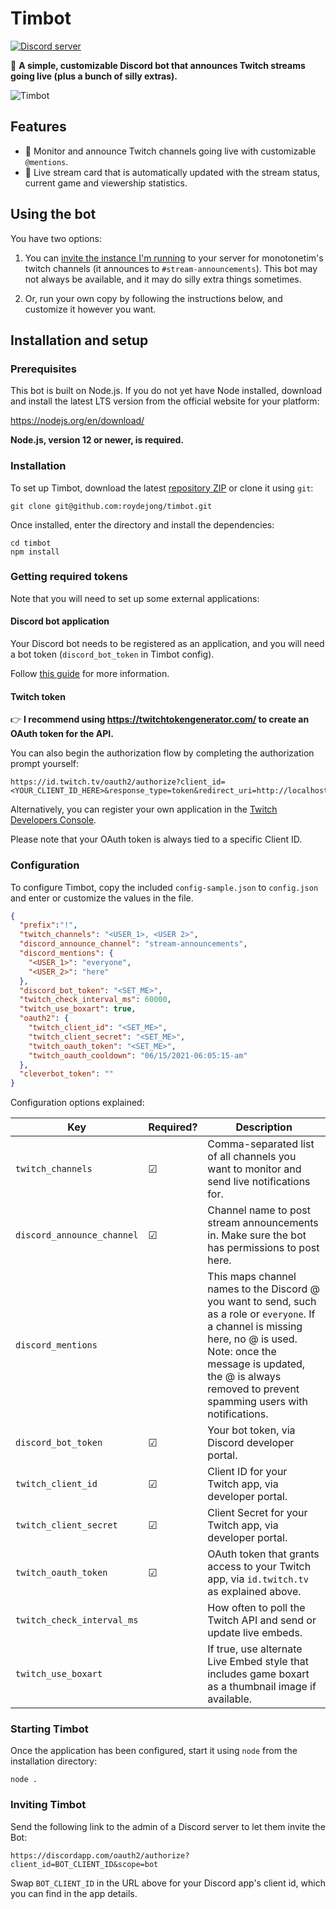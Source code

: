 # Timbot
[![Discord server](https://img.shields.io/discord/411670416269115394?color=%237289da&label=discord%20server&logo=discord)](https://discord.gg/qmtXjrQ)

🤖 **A simple, customizable Discord bot that announces Twitch streams going live (plus a bunch of silly extras).**

![Timbot](https://user-images.githubusercontent.com/6772638/90008127-2ca15180-dc9c-11ea-97bc-d3a655717e42.png)

## Features

 - 📢 Monitor and announce Twitch channels going live with customizable `@mentions`.
 - 🔴 Live stream card that is automatically updated with the stream status, current game and viewership statistics.

## Using the bot

You have two options:

1. You can [invite the instance I'm running](https://discordapp.com/oauth2/authorize?client_id=411670773330345984&scope=bot) to your server for monotonetim's twitch channels (it announces to `#stream-announcements`). This bot may not always be available, and it may do silly extra things sometimes.

2. Or, run your own copy by following the instructions below, and customize it however you want.

## Installation and setup

### Prerequisites

This bot is built on Node.js. If you do not yet have Node installed, download and install the latest LTS version from the official website for your platform:

https://nodejs.org/en/download/

**Node.js, version 12 or newer, is required.**

### Installation

To set up Timbot, download the latest [repository ZIP](https://github.com/roydejong/timbot/archive/master.zip) or clone it using `git`:

    git clone git@github.com:roydejong/timbot.git
    
Once installed, enter the directory and install the dependencies:

    cd timbot
    npm install

### Getting required tokens

Note that you will need to set up some external applications: 

#### Discord bot application
Your Discord bot needs to be registered as an application, and you will need a bot token  (`discord_bot_token` in Timbot config).

Follow [this guide](https://github.com/reactiflux/discord-irc/wiki/Creating-a-discord-bot-&-getting-a-token) for more information.

#### Twitch token
👉 **I recommend using https://twitchtokengenerator.com/ to create an OAuth token for the API.**

You can also begin the authorization flow by completing the authorization prompt yourself:
 
```
https://id.twitch.tv/oauth2/authorize?client_id=<YOUR_CLIENT_ID_HERE>&response_type=token&redirect_uri=http://localhost
```

Alternatively, you can register your own application in the [Twitch Developers Console](https://dev.twitch.tv/console/apps).

Please note that your OAuth token is always tied to a specific Client ID.

### Configuration
 
To configure Timbot, copy the included `config-sample.json` to `config.json` and enter or customize the values in the file.

```json
{
  "prefix":"!",
  "twitch_channels": "<USER_1>, <USER 2>",
  "discord_announce_channel": "stream-announcements",
  "discord_mentions": {
    "<USER_1>": "everyone",
    "<USER_2>": "here"
  },
  "discord_bot_token": "<SET_ME>",
  "twitch_check_interval_ms": 60000,
  "twitch_use_boxart": true,
  "oauth2": {
    "twitch_client_id": "<SET_ME>",
    "twitch_client_secret": "<SET_ME>",
    "twitch_oauth_token": "<SET_ME>",
    "twitch_oauth_cooldown": "06/15/2021-06:05:15-am"
  },
  "cleverbot_token": ""
}
```    

Configuration options explained:

|Key|Required?|Description|
|---|---------|-----------|
|`twitch_channels`|☑|Comma-separated list of all channels you want to monitor and send live notifications for.|
|`discord_announce_channel`|☑|Channel name to post stream announcements in. Make sure the bot has permissions to post here.|
|`discord_mentions`| |This maps channel names to the Discord @ you want to send, such as a role or `everyone`. If a channel is missing here, no @ is used. Note: once the message is updated, the @ is always removed to prevent spamming users with notifications.|
|`discord_bot_token`|☑|Your bot token, via Discord developer portal.|
|`twitch_client_id`|☑|Client ID for your Twitch app, via developer portal.|
|`twitch_client_secret`|☑|Client Secret for your Twitch app, via developer portal.|
|`twitch_oauth_token`|☑|OAuth token that grants access to your Twitch app, via `id.twitch.tv` as explained above.|
|`twitch_check_interval_ms`| |How often to poll the Twitch API and send or update live embeds.|
|`twitch_use_boxart`| |If true, use alternate Live Embed style that includes game boxart as a thumbnail image if available.|

### Starting Timbot

Once the application has been configured, start it using `node` from the installation directory:

    node .
  
### Inviting Timbot

Send the following link to the admin of a Discord server to let them invite the Bot:

  `https://discordapp.com/oauth2/authorize?client_id=BOT_CLIENT_ID&scope=bot`
  
Swap `BOT_CLIENT_ID` in the URL above for your Discord app's client id, which you can find in the app details.
